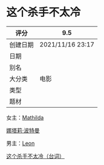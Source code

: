 # 这个杀手不太冷

| 评分   | 9.5              |
| ---- | ---------------- |
| 创建日期 | 2021/11/16 23:17 |
| 日期   |                  |
| 别名   |                  |
| 大分类  | 电影               |
| 类型   |                  |
| 题材   |                  |

女主：[Mathilda](Mathilda_wGPPKsncWEcXvsttxgQ3QS.md "Mathilda")

[娜塔莉·波特曼](https://baike.sogou.com/lemma/ShowInnerLink.htm?lemmaId=187340\&ss_c=ssc.citiao.link "娜塔莉·波特曼")



男主：[Leon](Leon_jmkv13mf4Xh7NgJ26Z3nQJ.md "Leon")

[这个杀手不太冷（台词）](这个杀手不太冷（台词）_vgHkzcJTz5HxsGgjAo2cEi.md "这个杀手不太冷（台词）")

